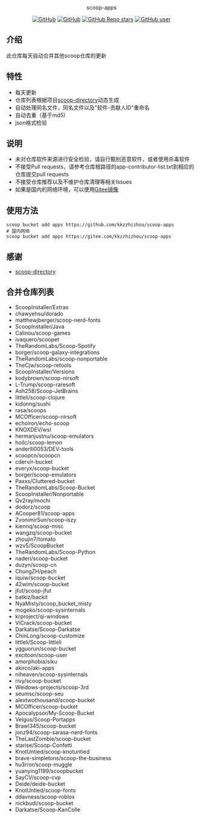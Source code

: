 <p align="center">
  scoop-apps
</p>
<p align="center">
  <a href="https://github.com/kkzzhizhou/scoop-apps/blob/main/LICENSE"><img alt="GitHub" src="https://img.shields.io/github/license/kkzzhizhou/scoop-apps?style=flat-square"/></a>
  <a href="https://github.com/kkzzhizhou/scoop-apps"><img alt="GitHub" src="https://img.shields.io/badge/Readme--Style-standard--repository-brightgreen?style=flat-square&color=f83500"/></a>
  <a href="https://github.com/kkzzhizhou/scoop-apps"><img alt="GitHub Repo stars" src="https://img.shields.io/github/stars/kkzzhizhou/scoop-apps?style=flat-square"/></a>
  <a href="https://github.com/kkzzhizhou"><img alt="GitHub user" src="https://img.shields.io/badge/author-kkzzhizhou-brightgreen?style=flat-square"/></a>
</p>


## 介绍

此仓库每天自动合并其他scoop仓库的更新

## 特性

- 每天更新
- 仓库列表根据项目[scoop-directory](https://github.com/rasa/scoop-directory)动态生成
- 自动处理同名文件，同名文件以及"软件-贡献人ID"重命名
- 自动去重（基于md5)
- json格式检验

## 说明

- 未对仓库软件来源进行安全检验，请自行甄别恶意软件，或者使用杀毒软件
- 不接受Pull requests，请参考仓库根路径的app-contributor-list.txt到相应的仓库提交pull requests
- 不接受仓库推荐以及不维护仓库清理等相关Issues
- 如果是国内的网络环境，可以使用[Gitee镜像](https://gitee.com/kkzzhizhou/scoop-apps)

## 使用方法

```
scoop bucket add apps https://github.com/kkzzhizhou/scoop-apps
# 国内网络
scoop bucket add apps https://gitee.com/kkzzhizhou/scoop-apps
```

## 感谢

- [scoop-directory](https://github.com/rasa/scoop-directory)

## 合并仓库列表

- ScoopInstaller/Extras
- chawyehsu/dorado
- matthewjberger/scoop-nerd-fonts
- ScoopInstaller/Java
- Calinou/scoop-games
- ivaquero/scoopet
- TheRandomLabs/Scoop-Spotify
- borger/scoop-galaxy-integrations
- TheRandomLabs/scoop-nonportable
- TheCjw/scoop-retools
- ScoopInstaller/Versions
- kodybrown/scoop-nirsoft
- L-Trump/scoop-raresoft
- Ash258/Scoop-JetBrains
- littleli/scoop-clojure
- kidonng/sushi
- rasa/scoops
- MCOfficer/scoop-nirsoft
- echoiron/echo-scoop
- KNOXDEV/wsl
- hermanjustnu/scoop-emulators
- hoilc/scoop-lemon
- anderlli0053/DEV-tools
- scoopcn/scoopcn
- cderv/r-bucket
- everyx/scoop-bucket
- borger/scoop-emulators
- Paxxs/Cluttered-bucket
- TheRandomLabs/Scoop-Bucket
- ScoopInstaller/Nonportable
- Qv2ray/mochi
- dodorz/scoop
- ACooper81/scoop-apps
- ZvonimirSun/scoop-iszy
- kiennq/scoop-misc
- wangzq/scoop-bucket
- zhoujin7/tomato
- wzv5/ScoopBucket
- TheRandomLabs/Scoop-Python
- naderi/scoop-bucket
- duzyn/scoop-cn
- ChungZH/peach
- iquiw/scoop-bucket
- 42wim/scoop-bucket
- jfut/scoop-jfut
- batkiz/backit
- NyaMisty/scoop_bucket_misty
- mogeko/scoop-sysinternals
- krproject/qi-windows
- ViCrack/scoop-bucket
- Darkatse/Scoop-Darkatse
- ChinLong/scoop-customize
- littleli/Scoop-littleli
- ygguorun/scoop-bucket
- excitoon/scoop-user
- amorphobia/siku
- akirco/aki-apps
- niheaven/scoop-sysinternals
- rivy/scoop-bucket
- Weidows-projects/scoop-3rd
- seumsc/scoop-seu
- alextwothousand/scoop-bucket
- MCOfficer/scoop-bucket
- Apocalypsor/My-Scoop-Bucket
- Velgus/Scoop-Portapps
- Brawl345/scoop-bucket
- jonz94/scoop-sarasa-nerd-fonts
- TheLastZombie/scoop-bucket
- starise/Scoop-Confetti
- KnotUntied/scoop-knotuntied
- brave-simpletons/scoop-the-business
- hu3rror/scoop-muggle
- yuanying1199/scoopbucket
- SayCV/scoop-cvp
- Deide/deide-bucket
- KnotUntied/scoop-fonts
- ddavness/scoop-roblox
- nickbudi/scoop-bucket
- Darkatse/Scoop-KanColle
